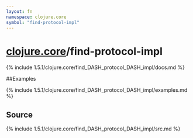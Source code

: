 ```yaml
---
layout: fn
namespace: clojure.core
symbol: "find-protocol-impl"
---
```


# [clojure.core](../)/find-protocol-impl

{% include 1.5.1/clojure.core/find_DASH_protocol_DASH_impl/docs.md %}

##Examples

{% include 1.5.1/clojure.core/find_DASH_protocol_DASH_impl/examples.md %}
## Source
{% include 1.5.1/clojure.core/find_DASH_protocol_DASH_impl/src.md %}

